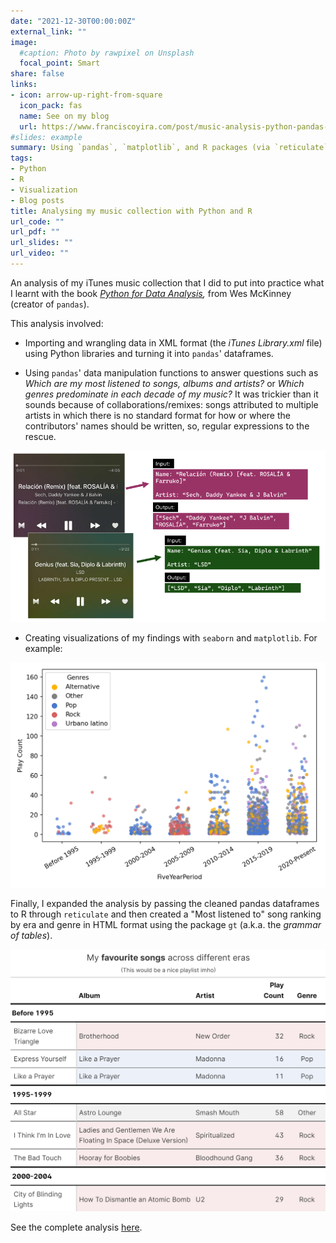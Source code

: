 ```yaml
---
date: "2021-12-30T00:00:00Z"
external_link: ""
image:
  #caption: Photo by rawpixel on Unsplash
  focal_point: Smart
share: false
links:
- icon: arrow-up-right-from-square
  icon_pack: fas
  name: See on my blog
  url: https://www.franciscoyira.com/post/music-analysis-python-pandas-matplotlib-r/
#slides: example
summary: Using `pandas`, `matplotlib`, and R packages (via `reticulate`) to analyse the data from the iTunes Library XML file.
tags:
- Python
- R
- Visualization
- Blog posts
title: Analysing my music collection with Python and R
url_code: ""
url_pdf: ""
url_slides: ""
url_video: ""
---
```


An analysis of my iTunes music collection that I did to put into practice what I learnt with the book [*Python for Data Analysis*](https://www.oreilly.com/library/view/python-for-data/9781491957653/)*,* from Wes McKinney (creator of `pandas`).

This analysis involved:

-   Importing and wrangling data in XML format (the *iTunes Library.xml* file) using Python libraries and turning it into `pandas`' dataframes.

-   Using `pandas`' data manipulation functions to answer questions such as *Which are my most listened to songs, albums and artists?* or *Which genres predominate in each decade of my music?* It was trickier than it sounds because of collaborations/remixes: songs attributed to multiple artists in which there is no standard format for how or where the contributors' names should be written, so, regular expressions to the rescue.

![](images/example_genius_relacion_remix.png)

-   Creating visualizations of my findings with `seaborn` and `matplotlib`. For example:

![](images/unnamed-chunk-37-9.png)

Finally, I expanded the analysis by passing the cleaned pandas dataframes to R through `reticulate` and then created a "Most listened to" song ranking by era and genre in HTML format using the package `gt` (a.k.a. the *grammar of tables*).

![](images/favorite_songs.png)

See the complete analysis [here](https://www.franciscoyira.com/post/music-analysis-python-pandas-matplotlib-r/).
